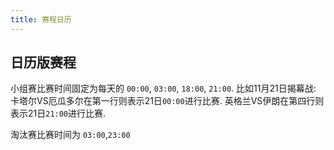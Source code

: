 ```yaml
---
title: 赛程日历
---
```


## 日历版赛程

小组赛比赛时间固定为每天的 `00:00`, `03:00`, `18:00`, `21:00`. 比如11月21日揭幕战: 卡塔尔VS厄瓜多尔在第一行则表示21日`00:00`进行比赛. 英格兰VS伊朗在第四行则表示21日`21:00`进行比赛.

淘汰赛比赛时间为 `03:00`,`23:00`

<BattleCalendar 
  first-date-string="2022-11-21 00:00:00" 
  :race-config="[
    'qa0:ec2,,,gb-eng6:ir2@Nov. 第1轮',
    'sn0:nl2,us1:gb-wls1,ar1:sa2,dk0:tn0',
    'mx0:pl0,fr4:au1,ma0:hr0,de1:jp2',
    'es7:cr0,be1:ca0,ch1:cm0,uy0:kr0',
    'pt3:gh2,br2:rs0,gb-wls0:ir2,qa1:sn3@第2轮', // 第二轮
    'nl1:ec1,gb-eng0:us0,tn0:au1,pl2:sa0',
    'fr2:dk1,ar2:mx0,jp0:cr1,be0:ma2',
    // ---
    'hr4:ca1,es1:de1,cm3:rs3,kr2:gh3',
    'br1:ch0,pt2:uy0,nl2:qa0,ec1:sn2@第3轮', // 第三轮
    'gb-wls0:gb-eng3,ir0:us1,tn0:fr1,au1:dk0',
    'pl0:ar2,sa1:mx2,hr0:be0,ca1:ma2@Dec.',
    'jp2:es1,cr2:de4,kr2:pt1,gh0:uy2',
    'cm1:br0,rs2:ch3,,nl3:us1@1/8决赛', // 1/8
    ',ar2:au1,,fr3:pl1',
    // ---
    ',gb-eng3:sn0,,jp1:hr1',
    ',br4:kr1,,ma0:es0',
    ',pt6:ch1,,',
    '',
    ',,,hr1:br1@1/4决赛', // 1/4
    ',nl2:ar2,,ma1:pt0',
    ',gb-eng1:fr2,,',
    // ---
    '',
    '',
    ',ar3:hr0,,@半决赛', // 1/2
    ',fr2:ma0,,',
    '',
    ',,,hr2:ma1@季军赛', // 季军赛
    ',,,ar3:fr3@决赛', // 决赛
    // ---
  ]"
/>